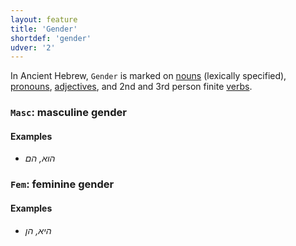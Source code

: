 ```yaml
---
layout: feature
title: 'Gender'
shortdef: 'gender'
udver: '2'
---
```


In Ancient Hebrew, `Gender` is marked on [nouns](hbo-pos/NOUN) (lexically specified), [pronouns](hbo-pos/PRON), [adjectives](hbo-pos/ADJ), and 2nd and 3rd person finite [verbs](hbo-pos/VERB).

### <a name="Masc">`Masc`</a>: masculine gender

#### Examples

* _הוא, הם_

### <a name="Fem">`Fem`</a>: feminine gender

#### Examples

* _היא, הן_

<!-- Interlanguage links updated Ne 5. května 2024, 18:19:58 CEST -->
